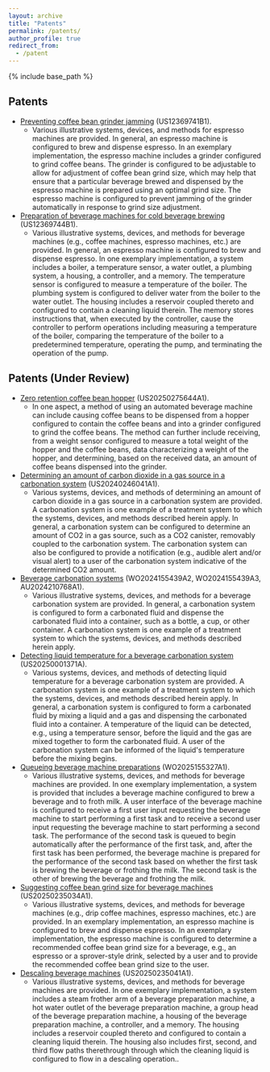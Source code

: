 ```yaml
---
layout: archive
title: "Patents"
permalink: /patents/
author_profile: true
redirect_from:
  - /patent
---
```


{% include base_path %}

Patents
-----
* [Preventing coffee bean grinder jamming](https://patents.google.com/patent/US20250235035A1/en?q=(bekiroglu)&inventor=korkut&oq=korkut+bekiroglu) (US12369741B1).
  * Various illustrative systems, devices, and methods for espresso machines are provided. In general, an espresso machine is configured to brew and dispense espresso. In an exemplary implementation, the espresso machine includes a grinder configured to grind coffee beans. The grinder is configured to be adjustable to allow for adjustment of coffee bean grind size, which may help that ensure that a particular beverage brewed and dispensed by the espresso machine is prepared using an optimal grind size. The espresso machine is configured to prevent jamming of the grinder automatically in response to grind size adjustment.
* [Preparation of beverage machines for cold beverage brewing](https://patents.google.com/patent/US12369744B1/en?q=(bekiroglu)&inventor=korkut&oq=korkut+bekiroglu) (US12369744B1).
  * Various illustrative systems, devices, and methods for beverage machines (e.g., coffee machines, espresso machines, etc.) are provided. In general, an espresso machine is configured to brew and dispense espresso. In one exemplary implementation, a system includes a boiler, a temperature sensor, a water outlet, a plumbing system, a housing, a controller, and a memory. The temperature sensor is configured to measure a temperature of the boiler. The plumbing system is configured to deliver water from the boiler to the water outlet. The housing includes a reservoir coupled thereto and configured to contain a cleaning liquid therein. The memory stores instructions that, when executed by the controller, cause the controller to perform operations including measuring a temperature of the boiler, comparing the temperature of the boiler to a predetermined temperature, operating the pump, and terminating the operation of the pump.

Patents (Under Review)
-----
* [Zero retention coffee bean hopper](https://patents.google.com/patent/US20250275644A1/en?inventor=korkut+bekiroglu) (US20250275644A1). 
  * In one aspect, a method of using an automated beverage machine can include causing coffee beans to be dispensed from a hopper configured to contain the coffee beans and into a grinder configured to grind the coffee beans. The method can further include receiving, from a weight sensor configured to measure a total weight of the hopper and the coffee beans, data characterizing a weight of the hopper, and determining, based on the received data, an amount of coffee beans dispensed into the grinder.
* [Determining an amount of carbon dioxide in a gas source in a carbonation system](https://patents.google.com/patent/US20240246041A1/en?q=(bekiroglu)&inventor=korkut&oq=korkut+bekiroglu) (US20240246041A1). 
  * Various systems, devices, and methods of determining an amount of carbon dioxide in a gas source in a carbonation system are provided. A carbonation system is one example of a treatment system to which the systems, devices, and methods described herein apply. In general, a carbonation system can be configured to determine an amount of CO2 in a gas source, such as a CO2 canister, removably coupled to the carbonation system. The carbonation system can also be configured to provide a notification (e.g., audible alert and/or visual alert) to a user of the carbonation system indicative of the determined CO2 amount.
* [Beverage carbonation systems](https://patents.google.com/patent/WO2024155439A2/en?q=(bekiroglu)&inventor=korkut&oq=korkut+bekiroglu) (WO2024155439A2, WO2024155439A3, AU2024210768A1).
  * Various illustrative systems, devices, and methods for a beverage carbonation system are provided. In general, a carbonation system is configured to form a carbonated fluid and dispense the carbonated fluid into a container, such as a bottle, a cup, or other container. A carbonation system is one example of a treatment system to which the systems, devices, and methods described herein apply.
* [Detecting liquid temperature for a beverage carbonation system](https://patents.google.com/patent/US20250001371A1/en?q=(bekiroglu)&inventor=korkut&oq=korkut+bekiroglu) (US20250001371A).
  * Various systems, devices, and methods of detecting liquid temperature for a beverage carbonation system are provided. A carbonation system is one example of a treatment system to which the systems, devices, and methods described herein apply. In general, a carbonation system is configured to form a carbonated fluid by mixing a liquid and a gas and dispensing the carbonated fluid into a container. A temperature of the liquid can be detected, e.g., using a temperature sensor, before the liquid and the gas are mixed together to form the carbonated fluid. A user of the carbonation system can be informed of the liquid's temperature before the mixing begins.
* [Queueing beverage machine preparations](https://patents.google.com/patent/WO2025155327A1/en?q=(bekiroglu)&inventor=korkut&oq=korkut+bekiroglu) (WO2025155327A1).
  * Various illustrative systems, devices, and methods for beverage machines are provided. In one exemplary implementation, a system is provided that includes a beverage machine configured to brew a beverage and to froth milk. A user interface of the beverage machine is configured to receive a first user input requesting the beverage machine to start performing a first task and to receive a second user input requesting the beverage machine to start performing a second task. The performance of the second task is queued to begin automatically after the performance of the first task, and, after the first task has been performed, the beverage machine is prepared for the performance of the second task based on whether the first task is brewing the beverage or frothing the milk. The second task is the other of brewing the beverage and frothing the milk.
* [Suggesting coffee bean grind size for beverage machines](https://patents.google.com/patent/US20250235034A1/en?q=(bekiroglu)&inventor=korkut&oq=korkut+bekiroglu) (US20250235034A1).
  * Various illustrative systems, devices, and methods for beverage machines (e.g., drip coffee machines, espresso machines, etc.) are provided. In an exemplary implementation, an espresso machine is configured to brew and dispense espresso. In an exemplary implementation, the espresso machine is configured to determine a recommended coffee bean grind size for a beverage, e.g., an espresso or a sprover-style drink, selected by a user and to provide the recommended coffee bean grind size to the user.
* [Descaling beverage machines](https://patents.google.com/patent/US20250235041A1/en?q=(bekiroglu)&inventor=korkut&oq=korkut+bekiroglu) (US20250235041A1).
  * Various illustrative systems, devices, and methods for beverage machines are provided. In one exemplary implementation, a system includes a steam frother arm of a beverage preparation machine, a hot water outlet of the beverage preparation machine, a group head of the beverage preparation machine, a housing of the beverage preparation machine, a controller, and a memory. The housing includes a reservoir coupled thereto and configured to contain a cleaning liquid therein. The housing also includes first, second, and third flow paths therethrough through which the cleaning liquid is configured to flow in a descaling operation..